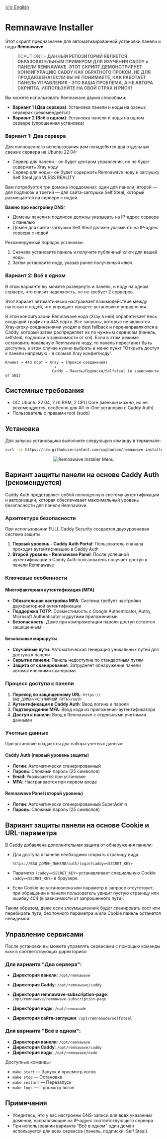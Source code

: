 [🇺🇸 English](README.md)

# Remnawave Installer

Этот скрипт предназначен для автоматизированной установки панели и ноды **Remnawave**

> [!CAUTION] > **ДАННЫЙ РЕПОЗИТОРИЙ ЯВЛЯЕТСЯ ОБРАЗОВАТЕЛЬНЫМ ПРИМЕРОМ ДЛЯ ИЗУЧЕНИЯ CADDY и ПАНЕЛИ REMNAWAVE. ЭТОТ СКРИПТ ДЕМОНСТРИРУЕТ КОНФИГУРАЦИЮ CADDY КАК ОБРАТНОГО ПРОКСИ. НЕ ДЛЯ ПРОДАКШЕНА! ЕСЛИ ВЫ НЕ ПОНИМАЕТЕ, КАК РАБОТАЕТ ПАНЕЛЬ УПРАВЛЕНИЯ - ЭТО ВАША ПРОБЛЕМА, А НЕ АВТОРА СКРИПТА. ИСПОЛЬЗУЙТЕ НА СВОЙ СТРАХ И РИСК!**

Вы можете использовать Remnawave двумя способами:

- **Вариант 1 (Два сервера)**: Установка панели и ноды на разных серверах (рекомендуется)
- **Вариант 2 (Всё в одном)**: Установка панели и ноды на одном сервере (упрощенная установка)

### Вариант 1: Два сервера

Для полноценного использования вам понадобятся два отдельных свежих сервера на Ubuntu 22.04:

- Сервер для панели - он будет центром управления, но не будет содержать Xray ноду
- Сервер для ноды - он будет содержать Remnawave ноду и заглушку Self Steal для VLESS REALITY

Вам потребуется три домена (поддомена): один для панели, второй — для подписок и третий — для сайта-заглушки Self Steal, который размещается на сервере с нодой.

**Важно про настройку DNS:**

- Домены панели и подписок должны указывать на IP-адрес сервера с панелью
- Домен для сайта-заглушки Self Steal должен указывать на IP-адрес сервера с нодой

Рекомендуемый порядок установки:

1. Сначала установите панель и получите публичный ключ для вашей ноды.
2. Затем установите ноду, указав ранее полученный ключ.

### Вариант 2: Всё в одном

В этом варианте вы можете развернуть и панель, и ноду на одном сервере, что снизит надежность, но не требует 2 серверов.

Этот вариант автоматически настраивает взаимодействие между панелью и нодой, что упрощает процесс установки и управления.

В этой конфигурации Remnawave нода (Xray в ней) обрабатывает весь входящий трафик на 443 порту. Все запросы, которые не являются Xray-proxy-соединениями уходят в dest fallback и перенаправляются в Caddy, который затем распределяет их по нужным сервисам (панель, selfsteal, подписки в зависимости от sni). Если в этом режиме остановить локальную Remnawave ноду, то панель перестанет быть доступна, в этом случае нужно выбрать в меню пункт "Открыть доступ к панели напрямую - я сломал Xray конфиг/ноду".

```
Клиент → 443 порт → Xray → (Прокси-соединения)
                      ↓
                     Caddy → Панель/Подписки/Selfsteal (в зависимости от SNI)
```

## Системные требования

- ОС: Ubuntu 22.04, 2 гб RAM, 2 CPU Core (меньше можно, но не рекомендуется, особенно для All-in-One установки c Caddy Auth)
- Пользователь с правами root (sudo)

## Установка

Для запуска установщика выполните следующую команду в терминале:

```bash
curl -sL https://raw.githubusercontent.com/xxphantom/remnawave-installer/refs/heads/main/dist/install_remnawave.sh | bash -s -- --lang=ru
```

<p align="center"><img src="./assets/menu.png" alt="Remnawave Installer Menu"></p>

## Вариант защиты панели на основе Caddy Auth (рекомендуется)

Caddy Auth представляет собой полноценную систему аутентификации и авторизации, которая обеспечивает максимальный уровень безопасности для панели Remnawave.

### Архитектура безопасности

При использовании FULL Caddy Security создается двухуровневая система защиты:

1. **Первый уровень - Caddy Auth Portal**: Пользователь сначала проходит аутентификацию в Caddy Auth
2. **Второй уровень - Remnawave Panel**: После успешной аутентификации в Caddy Auth пользователь получает доступ к панели Remnawave

### Ключевые особенности

#### Многофакторная аутентификация (MFA)

- **Обязательная настройка MFA**: Система требует настройки двухфакторной аутентификации
- **Поддержка TOTP**: Совместимость с Google Authenticator, Authy, Microsoft Authenticator и другими приложениями
- **Безопасность**: Даже при компрометации пароля доступ остается защищенным

#### Безопасные маршруты

- **Случайные пути**: Автоматическая генерация уникальных путей для доступа к панели
- **Скрытие панели**: Панель недоступна по стандартным путям
- **Защита от сканирования**: Затрудняет обнаружение панели автоматическими сканерами

### Процесс доступа к панели

1. **Переход по защищенному URL**: `https://ВАШ_ДОМЕН/<СЛУЧАЙНЫЙ_ПУТЬ>/auth`
2. **Аутентификация в Caddy Auth**: Ввод логина и пароля
3. **Подтверждение MFA**: Ввод кода из приложения-аутентификатора
4. **Доступ к панели**: Вход в Remnawave с отдельными учетными данными

### Учетные данные

При установке создаются два набора учетных данных:

#### Caddy Auth (первый уровень защиты)

- **Логин**: Автоматически сгенерированный
- **Пароль**: Сложный пароль (25 символов)
- **Email**: Указывается при установке
- **MFA**: Настраивается при первом входе

#### Remnawave Panel (второй уровень)

- **Логин**: Автоматически сгенерированный SuperAdmin
- **Пароль**: Сложный пароль (25 символов)

## Вариант защиты панели на основе Cookie и URL-параметра

В Caddy добавлена дополнительная защита от обнаружения панели:

- Для доступа к панели необходимо открыть страницу вида:

  ```
  https://ВАШ_ДОМЕН_ПАНЕЛИ/auth/login?caddy=<SECRET_KEY>
  ```

- Параметр `?caddy=<SECRET_KEY>` устанавливает специальную Cookie `caddy=<SECRET_KEY>` в браузере.
- Если Cookie не установлена или параметр в запросе отсутствует, при обращении к панели пользователь увидит пустую страницу или ошибку 404 (в зависимости от запрошенного пути).

Таким образом, даже если злоумышленник будет сканировать хост или перебирать пути, без точного параметра и/или Cookie панель останется невидимой.

## Управление сервисами

После установки вы можете управлять сервисами с помощью команды `make` в соответствующих директориях:

### Для варианта "Два сервера":

- **Директория панели**: `/opt/remnawave`
- **Директория Caddy**: `/opt/remnawave/caddy`
- **Директория remnawave-subscription-page**: `/opt/remnawave/remnawave-subscription-page`

- **Директория ноды**: `/opt/remnanode`
- **Директория сайта-заглушки**: `/opt/remnanode/selfsteal`

### Для варианта "Всё в одном":

- **Директория панели**: `/opt/remnawave`
- **Директория Caddy**: `/opt/remnawave/caddy`
- **Директория ноды**: `/opt/remnawave/node`

Доступные команды:

- `make start` — Запуск и просмотр логов
- `make stop` — Остановка
- `make restart` — Перезапуск
- `make logs` — Просмотр логов

## Примечания

- Убедитесь, что у вас настроены DNS-записи для **всех** указанных доменов, направляющие на IP-адрес соответствующего сервера.
- При использовании варианта "Всё в одном" один домен используется для всех сервисов (панель, подписки, Self Steal).
